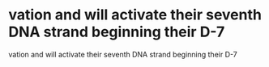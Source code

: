 # vation and will activate their seventh DNA strand beginning their D-7

vation and will activate their seventh DNA strand beginning their D-7